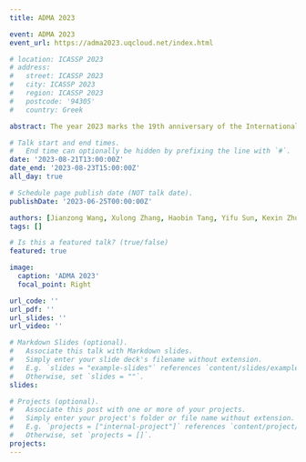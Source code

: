 ```yaml
---
title: ADMA 2023

event: ADMA 2023
event_url: https://adma2023.uqcloud.net/index.html

# location: ICASSP 2023
# address:
#   street: ICASSP 2023
#   city: ICASSP 2023
#   region: ICASSP 2023
#   postcode: '94305'
#   country: Greek

abstract: The year 2023 marks the 19th anniversary of the International Conference on Advanced Data Mining and Applications (ADMA'23), which will be held in Shenyang, China, 21st August - 23rd August, 2023. It is our great pleasure to invite you to contribute papers and participate in this premier annual event on research and applications of data mining. The conference aims at bringing together the experts on data mining from around the world, and providing a leading international forum for the dissemination of original research findings in data mining, spanning applications, algorithms, software and systems, as well as different applied disciplines with potential in data mining, such as social network mining, smart transportation, fintech, intelligent manufacturing, smartphone, bio-medical science, green computing, and etc. The conference is rated B level in CORE ranking and C level in CCF(China Computer Federation) ranking, and the accepted papers are indexed in EI and DBLP. We have had 3 papers accepted.

# Talk start and end times.
#   End time can optionally be hidden by prefixing the line with `#`.
date: '2023-08-21T13:00:00Z'
date_end: '2023-08-23T15:00:00Z'
all_day: true

# Schedule page publish date (NOT talk date).
publishDate: '2023-06-25T00:00:00Z'

authors: [Jianzong Wang, Xulong Zhang, Haobin Tang, Yifu Sun, Kexin Zhu, Ning Cheng, Jing Xiao]
tags: []

# Is this a featured talk? (true/false)
featured: true

image:
  caption: 'ADMA 2023'
  focal_point: Right

url_code: ''
url_pdf: ''
url_slides: ''
url_video: ''

# Markdown Slides (optional).
#   Associate this talk with Markdown slides.
#   Simply enter your slide deck's filename without extension.
#   E.g. `slides = "example-slides"` references `content/slides/example-slides.md`.
#   Otherwise, set `slides = ""`.
slides:

# Projects (optional).
#   Associate this post with one or more of your projects.
#   Simply enter your project's folder or file name without extension.
#   E.g. `projects = ["internal-project"]` references `content/project/deep-learning/index.md`.
#   Otherwise, set `projects = []`.
projects:
---
```

